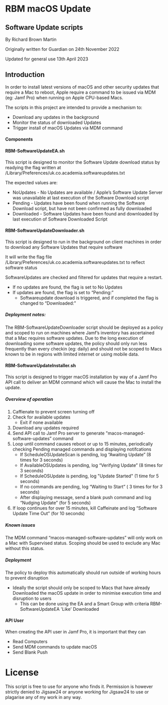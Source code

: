 # RBM macOS Update

## Software Update scripts

By Richard Brown Martin

Originally written for Guardian on 24th November 2022

Updated for general use 13th April 2023

## Introduction

In order to install latest versions of macOS and other security updates that require a Mac to reboot, Apple require a command to be issued via MDM (eg: Jamf Pro) when running on Apple CPU-based Macs.

The scripts in this project are intended to provide a mechanism to:
- 	Download any updates in the background
- 	Monitor the status of downloaded Updates
- 	Trigger install of macOS Updates via MDM command

#### Components

#### RBM-SoftwareUpdateEA.sh

This script is designed to monitor the Software Update download status by readying the flag written at /Library/Preferences/uk.co.academia.softwareupdates.txt

The expected values are:

- NoUpdates	-	No Updates are available / Apple’s Software Update Server was unavailable at last execution of the Software Download script
- Pending	-	Updates have been found when running the Software Download script, but have not been confirmed as fully downloaded
- Downloaded 	-	Software Updates have been found and downloaded by last execution of Software Downloaded Script

#### RBM-SoftwareUpdateDownloader.sh

This script is designed to run in the background on client machines in order to download any Software Updates that require software 

It will write the flag file /Library/Preferences/uk.co.academia.softwareupdates.txt to reflect software status

SoftwareUpdates are checked and filtered for updates that require a restart.
- If no updates are found, the flag is set to No Updates
- If updates are found, the flag is set to “Pending:” 
	- Softwareupdate download is triggered, and if completed the flag is changed to “Downloaded:”

##### Deployment notes: 
The RBM-SoftwareUpdateDownloader script should be deployed as a policy and scoped to run on machines where Jamf’s inventory has ascertained that a Mac requires software updates. 
Due to the long execution of downloading some software updates, the policy should only run less frequently than every checkin (eg: daily) and should not be scoped to Macs known to be in regions with limited internet or using mobile data.

#### RBM-SoftwareUpdateInstaller.sh

This script is designed to trigger macOS installation by way of a Jamf Pro API call to deliver an MDM command which will cause the Mac to install the update.

##### Overview of operation

1. Caffienate to prevent screen turning off
1. Check for available updates 
	- Exit if none available
1. Download any updates required
1. Send API call to Jamf Pro server to generate "macos-managed-software-updates” command
1. Loop until command causes reboot or up to 15 minutes, periodically checking Pending managed commands and displaying notifcations
	- If ScheduleOSUpdateScan is pending, log “Awaiting Update” (8 times for 3 seconds)
	- If AvailableOSUpdates is pending, log “Verifying Update” (8 times for 3 seconds)
	- If ScheduleOSUpdate is pending, log "Update Started" (1 time for 5 seconds)
	- If no commands are pending, log “Waiting to Start” ( 3 times for for 3 seconds)
	- After displaying message, send a blank push command and log “Nudging Update” (for 5 seconds)
1. If loop continues for over 15 minutes, kill Caffeinate and log “Software Update Time Out” (for 10 seconds)

##### Known issues

The MDM command “macos-managed-software-updates”  will only work on a Mac with Supervised status. Scoping should be used to exclude any Mac without this status.

##### Deployment

The policy to deploy this automatically should run outside of working hours to prevent disruption

- Ideally the script should only be scoped to Macs that have already Downloaded the macOS update in order to minimise execution time and disruption to users
	- This can be done using the EA and a Smart Group with criteria RBM-SoftwareUpdateEA 'Like' Downloaded

#### API User

When creating the API user in Jamf Pro, it is important that they can
- Read Computers
- Send MDM commands to update macOS
- Send Blank Push


# License
This script is free to use for anyone who finds it. Permission is however strictly denied to Jigsaw24 or anyone working for Jigsaw24 to use or plagarise any of my work in any way.